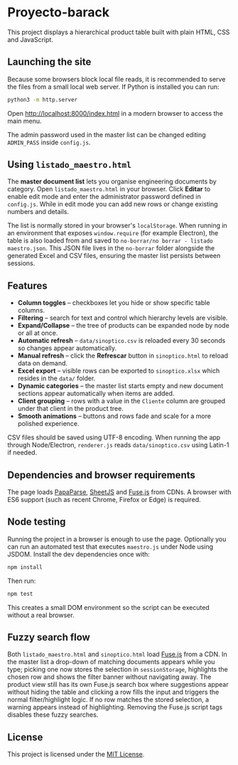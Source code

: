 # Proyecto-barack

This project displays a hierarchical product table built with plain HTML, CSS and JavaScript.

## Launching the site

Because some browsers block local file reads, it is recommended to serve the files from a small local web server. If Python is installed you can run:

```bash
python3 -m http.server
```

Open [http://localhost:8000/index.html](http://localhost:8000/index.html) in a modern browser to access the main menu.

The admin password used in the master list can be changed editing `ADMIN_PASS` inside `config.js`.

## Using `listado_maestro.html`

The **master document list** lets you organise engineering documents by category. Open `listado_maestro.html` in your browser. Click **Editar** to enable edit mode and enter the administrator password defined in `config.js`. While in edit mode you can add new rows or change existing numbers and details.

The list is normally stored in your browser's `localStorage`. When running in an environment that exposes `window.require` (for example Electron), the table is also loaded from and saved to `no-borrar/no borrar - listado maestro.json`. This JSON file lives in the `no-borrar` folder alongside the generated Excel and CSV files, ensuring the master list persists between sessions.

## Features

- **Column toggles** – checkboxes let you hide or show specific table columns.
- **Filtering** – search for text and control which hierarchy levels are visible.
- **Expand/Collapse** – the tree of products can be expanded node by node or all at once.
- **Automatic refresh** – `data/sinoptico.csv` is reloaded every 30 seconds so changes appear automatically.
- **Manual refresh** – click the **Refrescar** button in `sinoptico.html` to reload data on demand.
- **Excel export** – visible rows can be exported to `sinoptico.xlsx` which
  resides in the `data/` folder.
- **Dynamic categories** – the master list starts empty and new document sections appear automatically when items are added.
- **Client grouping** – rows with a value in the `Cliente` column are grouped under that client in the product tree.
- **Smooth animations** – buttons and rows fade and scale for a more polished experience.

CSV files should be saved using UTF-8 encoding. When running the app through Node/Electron, `renderer.js` reads `data/sinoptico.csv` using Latin-1 if needed.

## Dependencies and browser requirements

The page loads [PapaParse](https://www.papaparse.com/), [SheetJS](https://sheetjs.com/) and [Fuse.js](https://fusejs.io/) from CDNs. A browser with ES6 support (such as recent Chrome, Firefox or Edge) is required.

## Node testing

Running the project in a browser is enough to use the page. Optionally you can run an automated test that executes `maestro.js` under Node using JSDOM. Install the dev dependencies once with:

```bash
npm install
```

Then run:

```bash
npm test
```

This creates a small DOM environment so the script can be executed without a real browser.

## Fuzzy search flow

 Both `listado_maestro.html` and `sinoptico.html` load [Fuse.js](https://fusejs.io/) from a CDN. In the master list a drop-down of matching documents appears while you type; picking one now stores the selection in `sessionStorage`, highlights the chosen row and shows the filter banner without navigating away. The product view still has its own Fuse.js search box where suggestions appear without hiding the table and clicking a row fills the input and triggers the normal filter/highlight logic. If no row matches the stored selection, a warning appears instead of highlighting. Removing the Fuse.js script tags disables these fuzzy searches.

## License

This project is licensed under the [MIT License](LICENSE).
